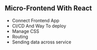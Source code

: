 ## Micro-Frontend With React

- Connect Frontend App
- CI/CD And Way To deploy
- Manage CSS
- Routing
- Sending data across service
